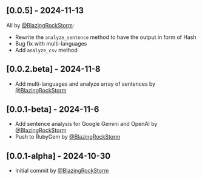 ## [0.0.5] - 2024-11-13
All by [@BlazingRockStorm](https://github.com/BlazingRockStorm):
- Rewrite the `analyze_sentence` method to have the output in form of Hash
- Bug fix with multi-languages
- Add `analyze_csv` method

## [0.0.2.beta] - 2024-11-8

- Add multi-languages and analyze array of sentences by [@BlazingRockStorm](https://github.com/BlazingRockStorm)

## [0.0.1-beta] - 2024-11-6

- Add sentence analysis for Google Gemini and OpenAI by [@BlazingRockStorm](https://github.com/BlazingRockStorm)
- Push to RubyGem by [@BlazingRockStorm](https://github.com/BlazingRockStorm)

## [0.0.1-alpha] - 2024-10-30

- Initial commit by [@BlazingRockStorm](https://github.com/BlazingRockStorm)
